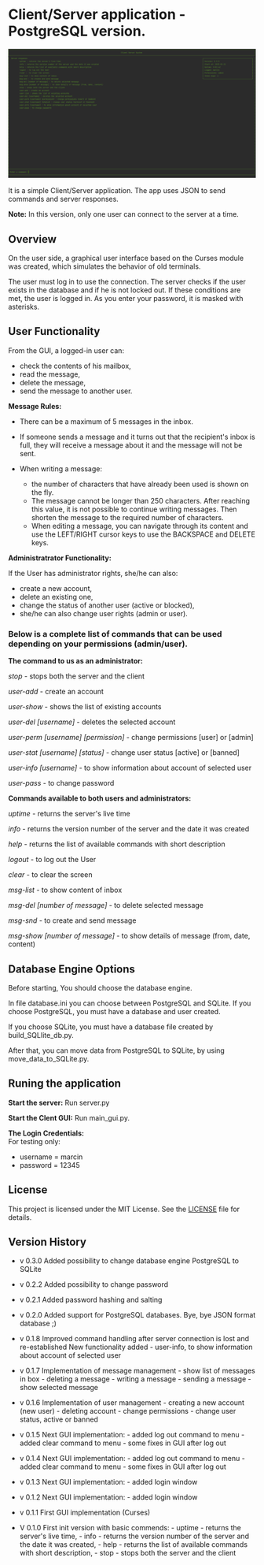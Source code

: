 # Client/Server application - PostgreSQL version.

![Main application interface](screenshots/CS_help_scr.png "Main interface")

It is a simple Client/Server application.
The app uses JSON to send commands and server responses.

   **Note:** In this version, only one user can connect to the server at a time.

## Overview
On the user side, a graphical user interface based on the Curses module was created, which simulates the behavior of old terminals.

The user must log in to use the connection. The server checks if the user exists in the database and if he is not locked out. 
If these conditions are met, the user is logged in. As you enter your password, it is masked with asterisks.


## User Functionality
From the GUI, a logged-in user can:
 * check the contents of his mailbox, 
 * read the message, 
 * delete the message,
 * send the message to another user.

**Message Rules:**

* There can be a maximum of 5 messages in the inbox. 
* If someone sends a message and it turns out that the recipient's inbox is full, 
    they will receive a message about it and the message will not be sent.

* When writing a message: 
  * the number of characters that have already been used is shown on the fly. 
  * The message cannot be longer than 250 characters. After reaching this value, it is not possible to continue writing messages.
    Then shorten the message to the required number of characters.
  * When editing a message, you can navigate through its content and use the LEFT/RIGHT cursor keys to use the BACKSPACE and DELETE keys.

**Administratrator Functionality:**

If the User has administrator rights, she/he can also:
* create a new account, 
* delete an existing one, 
* change the status of another user (active or blocked), 
* she/he can also change user rights (admin or user).

### Below is a complete list of commands that can be used depending on your permissions (admin/user).

**The command to us as an administrator:**

  *stop* - stops both the server and the client

  *user-add* - create an account

  *user-show* - shows the list of existing accounts

  *user-del [username]* - deletes the selected account

  *user-perm [username] [permission]* - change permissions [user] or [admin]

  *user-stat [username] [status]* - change user status [active] or [banned]

  *user-info [username]* - to show information about account of selected user

  *user-pass* - to change password




**Commands available to both users and administrators:**

  *uptime* - returns the server's live time

  *info* -  returns the version number of the server and the date it was created

  *help* - returns the list of available commands with short description

  *logout* - to log out the User

  *clear* - to clear the screen

  *msg-list* - to show content of inbox

  *msg-del [number of message]* - to delete selected message

  *msg-snd* - to create and send message

  *msg-show [number of message]* - to show details of message (from, date, content)


## Database Engine Options


Before starting, You should choose the database engine. 

In file database.ini you can choose between PostgreSQL and SQLite.
If you choose PostgreSQL, you must have a database and user created.

If you choose SQLite, you must have a database file created by build_SQLIite_db.py. 

After that, you can move data from PostgreSQL to SQLite, by using move_data_to_SQLite.py.
    
## Runing the application
**Start the server:**
  Run server.py 

**Start the Clent GUI:**
  Run main_gui.py.

**The Login Credentials:**  
  For testing only: 
* username = marcin
* password = 12345


## License

This project is licensed under the MIT License. See the [LICENSE](./LICENSE) file for details.

## Version History
       

  - v 0.3.0 Added possibility to change database engine PostgreSQL to SQLite
  - v 0.2.2 Added possibility to change password
  - v 0.2.1 Added password hashing and salting
  - v 0.2.0 Added support for PostgreSQL databases. Bye, bye JSON format database ;)

  - v 0.1.8 Improved command handling after server connection is lost and re-established
            New functionality added - user-info, to show information 
            about account of selected user

  - v 0.1.7 Implementation of message management
             - show list of messages in box
             - deleting a message
             - writing a message
             - sending a message
             - show selected message

  - v 0.1.6 Implementation of user management
            - creating a new account (new user)
            - deleting account
            - change permissions
            - change user status, active or banned

  - v 0.1.5 Next GUI implementation:
          - added log out command to menu
          - added clear command to menu
          - some fixes in GUI after log out

  - v 0.1.4 Next GUI implementation:
          - added log out command to menu
          - added clear command to menu
          - some fixes in GUI after log out

  - v 0.1.3 Next GUI implementation:
          - added login window

  - v 0.1.2 Next GUI implementation:
          - added login window

  - v 0.1.1 First GUI implementation (Curses)

  - V 0.1.0 First init version with basic commends:
          - uptime - returns the server's live time,
          - info - returns the version number of the server and the date it was created,
          - help - returns the list of available commands with short description,
          - stop - stops both the server and the client


